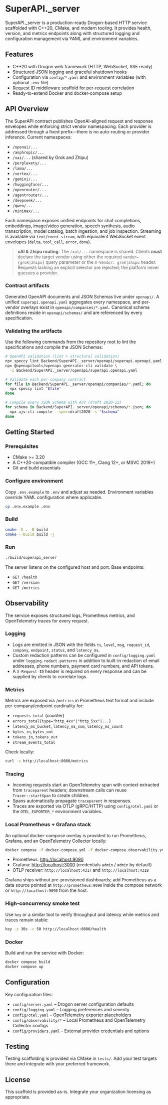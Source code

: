# SuperAPI._server

SuperAPI._server is a production-ready Drogon-based HTTP service scaffolded with C++20, CMake, and modern tooling. It provides health, version, and metrics endpoints along with structured logging and configuration management via YAML and environment variables.

## Features

- C++20 with Drogon web framework (HTTP, WebSocket, SSE ready)
- Structured JSON logging and graceful shutdown hooks
- Configuration via `config/*.yaml` and environment variables (with optional `.env` file)
- Request ID middleware scaffold for per-request correlation
- Ready-to-extend Docker and docker-compose setup

## API Overview

The SuperAPI contract publishes OpenAI-aligned request and response envelopes while enforcing
strict vendor namespacing. Each provider is addressed through a fixed prefix—there is no
auto-routing or provider inference. Current namespaces:

- `/openai/...`
- `/anphropic/...`
- `/xai/...` (shared by Grok and Zhipu)
- `/perplexety/...`
- `/lama/...`
- `/vertex/...`
- `/gemini/...`
- `/huggingface/...`
- `/openrouter/...`
- `/agentrouter/...`
- `/deepseek/...`
- `/qwen/...`
- `/minimax/...`

Each namespace exposes unified endpoints for chat completions, embeddings, image/video
generation, speech synthesis, audio transcription, model catalog, batch ingestion, and job
inspection. Streaming is available via `text/event-stream`, with equivalent WebSocket event
envelopes (`delta`, `tool_call`, `error`, `done`).

> **xAI & Zhipu routing**: The `/xai/...` namespace is shared. Clients **must** declare the
> target vendor using either the required `vendor={grok|zhipu}` query parameter or the
> `X-Vendor: grok|zhipu` header. Requests lacking an explicit selector are rejected; the
> platform never guesses a provider.

### Contract artifacts

Generated OpenAPI documents and JSON Schemas live under `openapi/`. A unified
`superapi.openapi.yaml` aggregates every namespace, and per-vendor overlays exist in
`openapi/companies/*.yaml`. Canonical schema definitions reside in `openapi/schemas/` and are
referenced by every specification.

### Validating the artifacts

Use the following commands from the repository root to lint the specifications and compile
the JSON Schemas:

```bash
# OpenAPI validation (lint + structural validation)
npx speccy lint Backend/SuperAPI._server/openapi/superapi.openapi.yaml
npx @openapitools/openapi-generator-cli validate \
  -i Backend/SuperAPI._server/openapi/superapi.openapi.yaml

# Validate each per-company contract
for file in Backend/SuperAPI._server/openapi/companies/*.yaml; do
  npx speccy lint "$file"
done

# Compile every JSON Schema with AJV (draft 2020-12)
for schema in Backend/SuperAPI._server/openapi/schemas/*.json; do
  npx ajv-cli compile --spec=draft2020 -s "$schema"
done
```

## Getting Started

### Prerequisites

- CMake >= 3.20
- A C++20-compatible compiler (GCC 11+, Clang 12+, or MSVC 2019+)
- Git and build essentials

### Configure environment

Copy `.env.example` to `.env` and adjust as needed. Environment variables override YAML configuration where applicable.

```bash
cp .env.example .env
```

### Build

```bash
cmake -S . -B build
cmake --build build -j
```

### Run

```bash
./build/superapi_server
```

The server listens on the configured host and port. Base endpoints:

- `GET /health`
- `GET /version`
- `GET /metrics`

## Observability

The service exposes structured logs, Prometheus metrics, and OpenTelemetry traces for every request.

### Logging

- Logs are emitted in JSON with the fields `ts`, `level`, `msg`, `request_id`, `company`, `endpoint`, `status`, and `latency_ms`.
- Custom redaction patterns can be configured in `config/logging.yaml` under `logging.redact.patterns` in addition to built-in redaction of email addresses, phone numbers, payment card numbers, and API tokens.
- A `X-Request-ID` header is required on every response and can be supplied by clients to correlate logs.

### Metrics

Metrics are exposed via `/metrics` in Prometheus text format and include per-company/endpoint cardinality for:

- `requests_total` (counter)
- `errors_total{type="http_4xx"|"http_5xx"|...}`
- `latency_ms_bucket`, `latency_ms_sum`, `latency_ms_count`
- `bytes_in`, `bytes_out`
- `tokens_in`, `tokens_out`
- `stream_events_total`

Check locally:

```bash
curl -s http://localhost:8080/metrics
```

### Tracing

- Incoming requests start an OpenTelemetry span with context extracted from `traceparent` headers; downstream calls can reuse `Tracer::startSpan` to create children.
- Spans automatically propagate `traceparent` in responses.
- Traces are exported via OTLP (gRPC/HTTP) using `config/otel.yaml` or the `OTEL_EXPORTER_*` environment variables.

### Local Prometheus + Grafana stack

An optional docker-compose overlay is provided to run Prometheus, Grafana, and an OpenTelemetry Collector locally:

```bash
docker compose -f docker-compose.yml -f docker-compose.observability.yml up
```

- Prometheus: <http://localhost:9090>
- Grafana: <http://localhost:3000> (credentials `admin` / `admin` by default)
- OTLP receiver: `http://localhost:4317` and `http://localhost:4318`

Grafana ships without pre-provisioned dashboards; add Prometheus as a data source pointed at `http://prometheus:9090` inside the compose network or `http://localhost:9090` from the host.

### High-concurrency smoke test

Use `hey` or a similar tool to verify throughput and latency while metrics and traces remain stable:

```bash
hey -z 30s -c 50 http://localhost:8080/health
```

### Docker

Build and run the service with Docker:

```bash
docker compose build
docker compose up
```

## Configuration

Key configuration files:

- `config/server.yaml` – Drogon server configuration defaults
- `config/logging.yaml` – Logging preferences and severity
- `config/otel.yaml` – OpenTelemetry exporter placeholders
- `config/observability/*` – Local Prometheus and OpenTelemetry Collector configs
- `config/providers.yaml` – External provider credentials and options

## Testing

Testing scaffolding is provided via CMake in `tests/`. Add your test targets there and integrate with your preferred framework.

## License

This scaffold is provided as-is. Integrate your organization licensing as appropriate.
